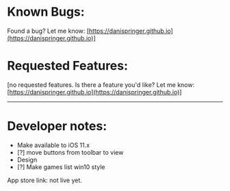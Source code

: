# Known Bugs:

Found a bug? Let me know: [https://danispringer.github.io](https://danispringer.github.io)]

# Requested Features:

[no requested features. Is there a feature you'd like? Let me know: [https://danispringer.github.io](https://danispringer.github.io)]

---------------------------------------------------------------------------------------------------------------

# Developer notes:
- Make available to iOS 11.x
- [?] move buttons from toolbar to view
- Design
- [?] Make games list win10 style


App store link: not live yet.